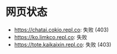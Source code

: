 # 网页状态
- https://chatai.cokio.repl.co: 失败 (403)
- https://ko.limkco.repl.co: 失败
- https://tote.kaikaixin.repl.co: 失败 (403)
